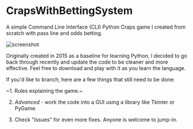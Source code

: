# CrapsWithBettingSystem
A simple Command Line Interface (CLI) Python Craps game I created from scratch with pass line and odds betting.

![screenshot](https://cld.wthms.co/07tJZq+)

Originally created in 2015 as a baseline for learning Python, I decided to go back through recently and update the code to be cleaner and more effective. Feel free to download and play with it as you learn the language.

If you'd like to branch, here are a few things that still need to be done:

~1. Rules explaining the game.~

2. *Advanced* - work the code into a GUI using a library like Tkinter or PyGame.

3. Check "Issues" for even more fixes. Anyone is welcome to jump-in.


